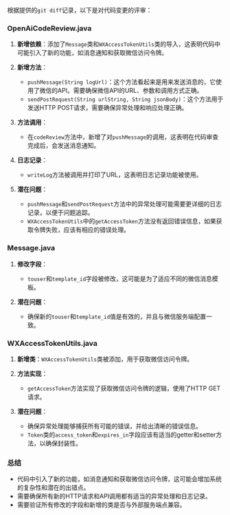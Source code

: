 根据提供的`git diff`记录，以下是对代码变更的评审：

### OpenAiCodeReview.java
1. **新增依赖**：添加了`Message`类和`WXAccessTokenUtils`类的导入，这表明代码中可能引入了新的功能，如消息通知和获取微信访问令牌。

2. **新增方法**：
   - `pushMessage(String logUrl)`：这个方法看起来是用来发送消息的，它使用了微信的API。需要确保微信API的URL、参数和调用方式正确。
   - `sendPostRequest(String urlString, String jsonBody)`：这个方法用于发送HTTP POST请求，需要确保异常处理和响应处理正确。

3. **方法调用**：
   - 在`codeReview`方法中，新增了对`pushMessage`的调用，这表明在代码审查完成后，会发送消息通知。

4. **日志记录**：
   - `writeLog`方法被调用并打印了URL，这表明日志记录功能被使用。

5. **潜在问题**：
   - `pushMessage`和`sendPostRequest`方法中的异常处理可能需要更详细的日志记录，以便于问题追踪。
   - `WXAccessTokenUtils`中的`getAccessToken`方法没有返回错误信息，如果获取令牌失败，应该有相应的错误处理。

### Message.java
1. **修改字段**：
   - `touser`和`template_id`字段被修改，这可能是为了适应不同的微信消息模板。

2. **潜在问题**：
   - 确保新的`touser`和`template_id`值是有效的，并且与微信服务端配置一致。

### WXAccessTokenUtils.java
1. **新增类**：`WXAccessTokenUtils`类被添加，用于获取微信访问令牌。

2. **方法实现**：
   - `getAccessToken`方法实现了获取微信访问令牌的逻辑，使用了HTTP GET请求。

3. **潜在问题**：
   - 确保异常处理能够捕获所有可能的错误，并给出清晰的错误信息。
   - `Token`类的`access_token`和`expires_in`字段应该有适当的getter和setter方法，以确保封装性。

### 总结
- 代码中引入了新的功能，如消息通知和获取微信访问令牌，这可能会增加系统的复杂性和潜在的出错点。
- 需要确保所有新的HTTP请求和API调用都有适当的异常处理和日志记录。
- 需要验证所有修改的字段和新增的类是否与外部服务端点兼容。